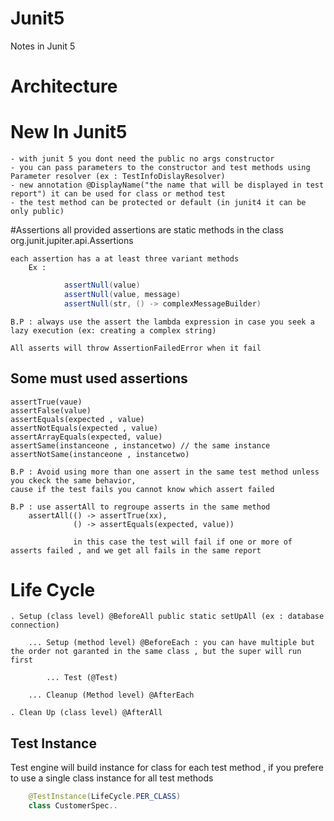 # Junit5
Notes in Junit 5

# Architecture


# New In Junit5
	- with junit 5 you dont need the public no args constructor	
	- you can pass parameters to the constructor and test methods using Parameter resolver (ex : TestInfoDislayResolver)
	- new annotation @DisplayName("the name that will be displayed in test report") it can be used for class or method test
	- the test method can be protected or default (in junit4 it can be only public)

#Assertions
	all provided assertions are static methods in the class org.junit.jupiter.api.Assertions

	each assertion has a at least three variant methods
		Ex :
```java 
			assertNull(value)
			assertNull(value, message)
			assertNull(str, () -> complexMessageBuilder)
```

	B.P : always use the assert the lambda expression in case you seek a lazy execution (ex: creating a complex string)

	All asserts will throw AssertionFailedError when it fail

## Some must used assertions
	assertTrue(vaue)
	assertFalse(value)
	assertEquals(expected , value)
	assertNotEquals(expected , value)
	assertArrayEquals(expected, value)
	assertSame(instanceone , instancetwo) // the same instance
	assertNotSame(instanceone , instancetwo) 

	B.P : Avoid using more than one assert in the same test method unless you ckeck the same behavior,
	cause if the test fails you cannot know which assert failed

	B.P : use assertAll to regroupe asserts in the same method
		assertAll(() -> assertTrue(xx),
				  () -> assertEquals(expected, value))

				  in this case the test will fail if one or more of asserts failed , and we get all fails in the same report

# Life Cycle

	. Setup (class level) @BeforeAll public static setUpAll (ex : database connection)

		... Setup (method level) @BeforeEach : you can have multiple but the order not garanted in the same class , but the super will run first

			... Test (@Test)

		... Cleanup (Method level) @AfterEach 

	. Clean Up (class level) @AfterAll

## Test Instance

Test engine will build instance for class for each test method , if you prefere to use a single class instance for all test methods
```java
	@TestInstance(LifeCycle.PER_CLASS)
	class CustomerSpec..
```




